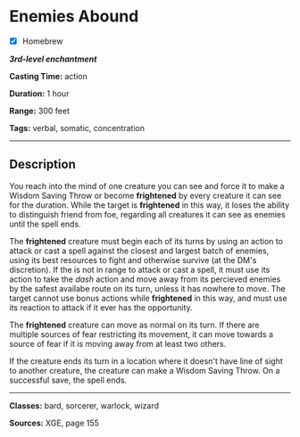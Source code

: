 # Enemies Abound

- [x] Homebrew

***3rd-level enchantment***

**Casting Time:** action

**Duration:** 1 hour

**Range:** 300 feet

**Tags:** verbal, somatic, concentration

---

## Description
You reach into the mind of one creature you can see and force it to make a Wisdom Saving Throw or become **frightened** by every creature it can see for the duration.
While the target is **frightened** in this way, it loses the ability to distinguish friend from foe, regarding all creatures it can see as enemies until the spell ends.

The **frightened** creature must begin each of its turns by using an action to attack or cast a spell against the closest and largest batch of enemies, using its best resources to fight and otherwise survive (at the DM's discretion).
If the is not in range to attack or cast a spell, it must use its action to take the *dash* action and move away from its percieved enemies by the safest availabe route on its turn, unless it has nowhere to move.
The target cannot use bonus actions while **frightened** in this way, and must use its reaction to attack if it ever has the opportunity.

The **frightened** creature can move as normal on its turn.
If there are multiple sources of fear restricting its movement, it can move towards a source of fear if it is moving away from at least two others.

If the creature ends its turn in a location where it doesn't have line of sight to another creature, the creature can make a Wisdom Saving Throw.
On a successful save, the spell ends.

---

**Classes:** bard, sorcerer, warlock, wizard

**Sources:** XGE, page 155
